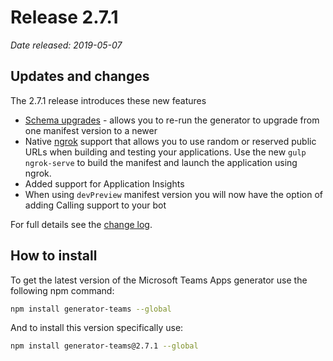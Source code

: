 # Release 2.7.1

*Date released: 2019-05-07*

## Updates and changes
The 2.7.1 release introduces these new features

* [Schema upgrades](./Manifest-Versions) - allows you to re-run the generator to upgrade from one manifest version to a newer
* Native [ngrok](https://ngrok.com/) support that allows you to use random or reserved public URLs when building and testing your applications. Use the new `gulp ngrok-serve` to build the manifest and launch the application using ngrok.
* Added support for Application Insights
* When using `devPreview` manifest version you will now have the option of adding Calling support to your bot

For full details see the [change log](https://github.com/pnp/generator-teams/blob/7c45f921ef44af81a909295724a4dd387f4bc1e1/CHANGELOG.md).

## How to install

To get the latest version of the Microsoft Teams Apps generator use the following npm command:

``` bash
npm install generator-teams --global
```

And to install this version specifically use:

``` bash
npm install generator-teams@2.7.1 --global
```
